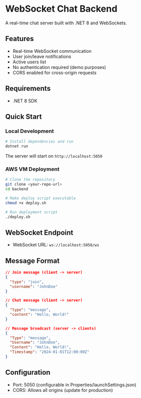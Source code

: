 # WebSocket Chat Backend

A real-time chat server built with .NET 8 and WebSockets.

## Features

- Real-time WebSocket communication
- User join/leave notifications
- Active users list
- No authentication required (demo purposes)
- CORS enabled for cross-origin requests

## Requirements

- .NET 8 SDK

## Quick Start

### Local Development

```bash
# Install dependencies and run
dotnet run
```

The server will start on `http://localhost:5050`

### AWS VM Deployment

```bash
# Clone the repository
git clone <your-repo-url>
cd backend

# Make deploy script executable
chmod +x deploy.sh

# Run deployment script
./deploy.sh
```

## WebSocket Endpoint

- WebSocket URL: `ws://localhost:5050/ws`

## Message Format

```json
// Join message (client -> server)
{
  "type": "join",
  "username": "JohnDoe"
}

// Chat message (client -> server)
{
  "type": "message",
  "content": "Hello, World!"
}

// Message broadcast (server -> clients)
{
  "Type": "message",
  "Username": "JohnDoe",
  "Content": "Hello, World!",
  "Timestamp": "2024-01-01T12:00:00Z"
}
```

## Configuration

- Port: 5050 (configurable in Properties/launchSettings.json)
- CORS: Allows all origins (update for production)
